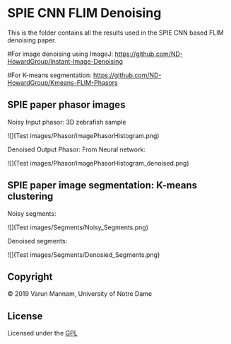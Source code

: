# SPIE CNN FLIM Denoising
This is the folder contains all the results used in the SPIE CNN based FLIM denoising paper.

#For image denoising using ImageJ: 
https://github.com/ND-HowardGroup/Instant-Image-Denoising

#For K-means segmentation: 
https://github.com/ND-HowardGroup/Kmeans-FLIM-Phasors


## SPIE paper phasor images
Noisy Input phasor: 3D zebrafish sample

![](Test images/Phasor/imagePhasorHistogram.png)

Denoised Output Phasor: From Neural network: 

![](Test images/Phasor/imagePhasorHistogram_denoised.png)

## SPIE paper image segmentation: K-means clustering
Noisy segments:

![](Test images/Segments/Noisy_Segments.png)

Denoised segments:

![](Test images/Segments/Denosied_Segments.png)


## **Copyright**

© 2019 Varun Mannam, University of Notre Dame  

## **License**

Licensed under the [GPL](https://github.com/ND-HowardGroup/SPIE-CNN-FLIM-Denoising/blob/main/LICENSE)

